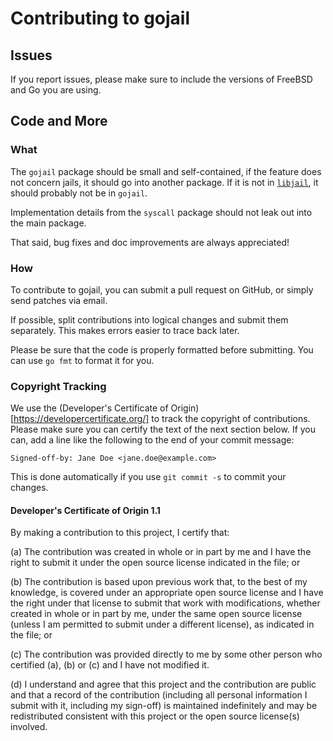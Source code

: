 # Contributing to gojail

## Issues

If you report issues,
please make sure to include the versions of FreeBSD and Go you are using.

## Code and More

### What

The `gojail` package should be small and self-contained,
if the feature does not concern jails,
it should go into another package.
If it is not in [`libjail`](https://www.freebsd.org/cgi/man.cgi?query=jail_getname&sektion=3&manpath=FreeBSD+12.2-RELEASE+and+Ports),
it should probably not be in `gojail`.

Implementation details from the `syscall` package should not leak out into the main package.

That said,
bug fixes and doc improvements are always appreciated!

### How

To contribute to gojail,
you can submit a pull request on GitHub,
or simply send patches via email.

If possible,
split contributions into logical changes and submit them separately.
This makes errors easier to trace back later.

Please be sure that the code is properly formatted before submitting.
You can use `go fmt` to format it for you.

### Copyright Tracking

We use the (Developer's Certificate of Origin)[https://developercertificate.org/] to track the copyright of contributions.
Please make sure you can certify the text of the next section below.
If you can,
add a line like the following to the end of your commit message:

    Signed-off-by: Jane Doe <jane.doe@example.com>

This is done automatically if you use `git commit -s` to commit your changes.

#### Developer's Certificate of Origin 1.1

By making a contribution to this project, I certify that:

(a) The contribution was created in whole or in part by me and I
    have the right to submit it under the open source license
    indicated in the file; or

(b) The contribution is based upon previous work that, to the best
    of my knowledge, is covered under an appropriate open source
    license and I have the right under that license to submit that
    work with modifications, whether created in whole or in part
    by me, under the same open source license (unless I am
    permitted to submit under a different license), as indicated
    in the file; or

(c) The contribution was provided directly to me by some other
    person who certified (a), (b) or (c) and I have not modified
    it.

(d) I understand and agree that this project and the contribution
    are public and that a record of the contribution (including all
    personal information I submit with it, including my sign-off) is
    maintained indefinitely and may be redistributed consistent with
    this project or the open source license(s) involved.
